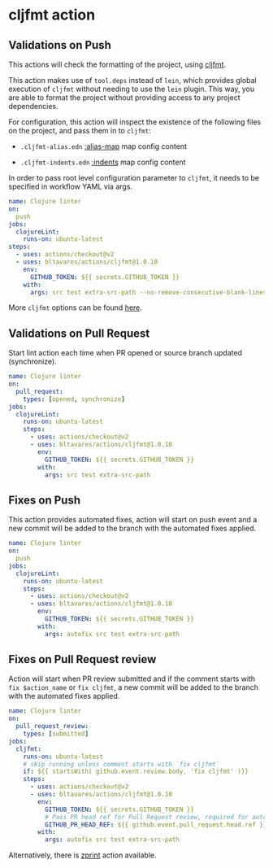 # cljfmt action

## Validations on Push

This actions will check the formatting of the project, using
[cljfmt](https://github.com/weavejester/cljfmt).

This action makes use of `tool.deps` instead of `lein`, which provides global
execution of `cljfmt` without needing to use the `lein` plugin. This way, you
are able to format the project without providing access to any project
dependencies.

For configuration, this action will inspect the existence of the following files
on the project, and pass them in to `cljfmt`:

- `.cljfmt-alias.edn`
  [:alias-map](https://github.com/weavejester/cljfmt#configuration) map config
  content

- `.cljfmt-indents.edn`
  [:indents](https://github.com/weavejester/cljfmt#indentation-rules) map config
  content

In order to pass root level configuration parameter to `cljfmt`, it needs to be specified in workflow YAML via args.

```yaml
name: Clojure linter
on:
  push
jobs:
  clojureLint:
    runs-on: ubuntu-latest
steps:
  - uses: actions/checkout@v2
  - uses: bltavares/actions/cljfmt@1.0.10
    env:
      GITHUB_TOKEN: ${{ secrets.GITHUB_TOKEN }}
    with:
      args: src test extra-src-path --no-remove-consecutive-blank-lines
```

More `cljfmt` options can be found [here](https://github.com/weavejester/cljfmt/blob/master/cljfmt/src/cljfmt/main.clj#L169-L200).

## Validations on Pull Request

Start lint action each time when PR opened or source branch updated (synchronize).

```yaml
name: Clojure linter
on:
  pull_request:
    types: [opened, synchronize]
jobs:
  clojureLint:
    runs-on: ubuntu-latest
    steps:
      - uses: actions/checkout@v2
      - uses: bltavares/actions/cljfmt@1.0.10
        env:
          GITHUB_TOKEN: ${{ secrets.GITHUB_TOKEN }}
        with:
          args: src test extra-src-path
```

## Fixes on Push

This action provides automated fixes, action will start on push event and a new commit will be added to the branch with the automated fixes applied.

```yaml
name: Clojure linter
on:
  push
jobs:
  clojureLint:
    runs-on: ubuntu-latest
    steps:
      - uses: actions/checkout@v2
      - uses: bltavares/actions/cljfmt@1.0.10
        env:
          GITHUB_TOKEN: ${{ secrets.GITHUB_TOKEN }}
        with:
          args: autofix src test extra-src-path
```

## Fixes on Pull Request review

Action will start when PR review submitted and if the comment starts with `fix $action_name` or `fix cljfmt`, a new commit will be added to the branch with the automated fixes applied.

```yaml
name: Clojure linter
on:
  pull_request_review:
    types: [submitted]
jobs:
  cljfmt:
    runs-on: ubuntu-latest
    # skip running unless comment starts with `fix cljfmt`
    if: ${{ startsWith( github.event.review.body, 'fix cljfmt' )}}
    steps:
      - uses: actions/checkout@v2
      - uses: bltavares/actions/cljfmt@1.0.10
        env:
          GITHUB_TOKEN: ${{ secrets.GITHUB_TOKEN }}
          # Pass PR head ref for Pull Request review, required for autofix commit
          GITHUB_PR_HEAD_REF: ${{ github.event.pull_request.head.ref }}
        with:
          args: autofix src test extra-src-path
```

Alternatively, there is [zprint](../zprint) action available.
